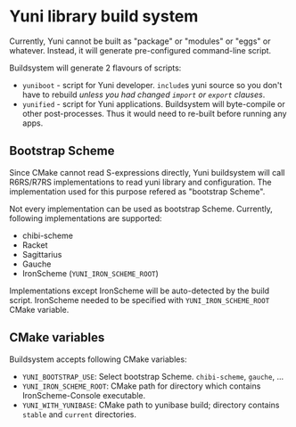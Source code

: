 Yuni library build system
=========================

Currently, Yuni cannot be built as "package" or "modules" or "eggs" or whatever. Instead, it will generate pre-configured command-line script.

Buildsystem will generate 2 flavours of scripts:

* `yuniboot` - script for Yuni developer. `include`s yuni source so you don't have to rebuild *unless you had changed `import` or `export` clauses*.
* `yunified` - script for Yuni applications. Buildsystem will byte-compile or other post-processes. Thus it would need to re-built before running any apps.

Bootstrap Scheme
----------------

Since CMake cannot read S-expressions directly, Yuni buildsystem will call R6RS/R7RS implementations to read yuni library and configuration. The implementation used for this purpose refered as "bootstrap Scheme".

Not every implementation can be used as bootstrap Scheme. Currently, following implementations are supported:

 * chibi-scheme
 * Racket
 * Sagittarius
 * Gauche
 * IronScheme (`YUNI_IRON_SCHEME_ROOT`)

Implementations except IronScheme will be auto-detected by the build script. IronScheme needed to be specified with `YUNI_IRON_SCHEME_ROOT` CMake variable.

CMake variables
---------------

Buildsystem accepts following CMake variables:

 * `YUNI_BOOTSTRAP_USE`: Select bootstrap Scheme. `chibi-scheme`, `gauche`, ...
 * `YUNI_IRON_SCHEME_ROOT`: CMake path for directory which contains IronScheme-Console executable.
 * `YUNI_WITH_YUNIBASE`: CMake path to yunibase build; directory contains `stable` and `current` directories.


